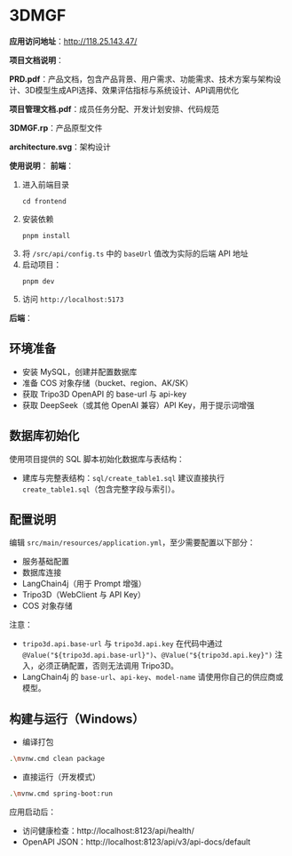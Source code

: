 # 3DMGF

**应用访问地址**：http://118.25.143.47/

**项目文档说明**：

**PRD.pdf**：产品文档，包含产品背景、用户需求、功能需求、技术方案与架构设计、3D模型生成API选择、效果评估指标与系统设计、API调用优化

**项目管理文档.pdf**：成员任务分配、开发计划安排、代码规范

**3DMGF.rp**：产品原型文件

**architecture.svg**：架构设计

**使用说明**：
****前端****：
1. 进入前端目录
    ```
    cd frontend
    ```
2. 安装依赖
    ```
    pnpm install
    ```
3. 将 `/src/api/config.ts` 中的 `baseUrl` 值改为实际的后端 API 地址
4. 启动项目：
    ```
    pnpm dev
    ```
5. 访问 `http://localhost:5173`

****后端****：
## 环境准备
- 安装 MySQL，创建并配置数据库
- 准备 COS 对象存储（bucket、region、AK/SK）
- 获取 Tripo3D OpenAPI 的 base-url 与 api-key
- 获取 DeepSeek（或其他 OpenAI 兼容）API Key，用于提示词增强

## 数据库初始化
使用项目提供的 SQL 脚本初始化数据库与表结构：
- 建库与完整表结构：`sql/create_table1.sql`
建议直接执行 `create_table1.sql`（包含完整字段与索引）。

## 配置说明
编辑 `src/main/resources/application.yml`，至少需要配置以下部分：
- 服务基础配置
- 数据库连接
- LangChain4j（用于 Prompt 增强）
- Tripo3D（WebClient 与 API Key）
- COS 对象存储

注意：
- `tripo3d.api.base-url` 与 `tripo3d.api.key` 在代码中通过 `@Value("${tripo3d.api.base-url}")`、`@Value("${tripo3d.api.key}")` 注入，必须正确配置，否则无法调用 Tripo3D。
- LangChain4j 的 `base-url`、`api-key`、`model-name` 请使用你自己的供应商或模型。

## 构建与运行（Windows）
- 编译打包
```bash
.\mvnw.cmd clean package
```
- 直接运行（开发模式）
```bash
.\mvnw.cmd spring-boot:run
```
应用启动后：
- 访问健康检查：http://localhost:8123/api/health/
- OpenAPI JSON：http://localhost:8123/api/v3/api-docs/default



